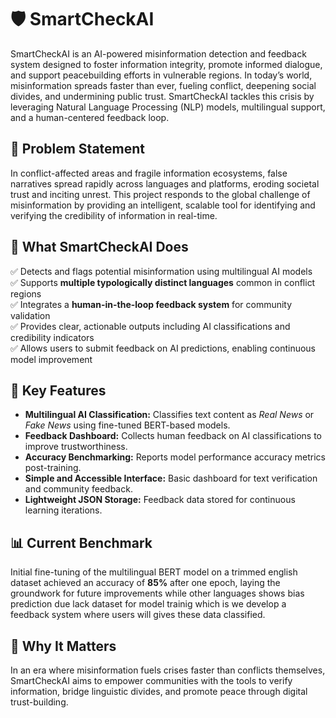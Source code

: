 # 🛡️ SmartCheckAI

SmartCheckAI is an AI-powered misinformation detection and feedback system designed to foster information integrity, promote informed dialogue, and support peacebuilding efforts in vulnerable regions. In today’s world, misinformation spreads faster than ever, fueling conflict, deepening social divides, and undermining public trust. SmartCheckAI tackles this crisis by leveraging Natural Language Processing (NLP) models, multilingual support, and a human-centered feedback loop.

## 📌 Problem Statement

In conflict-affected areas and fragile information ecosystems, false narratives spread rapidly across languages and platforms, eroding societal trust and inciting unrest. This project responds to the global challenge of misinformation by providing an intelligent, scalable tool for identifying and verifying the credibility of information in real-time.

## 🎯 What SmartCheckAI Does

✅ Detects and flags potential misinformation using multilingual AI models  
✅ Supports **multiple typologically distinct languages** common in conflict regions  
✅ Integrates a **human-in-the-loop feedback system** for community validation  
✅ Provides clear, actionable outputs including AI classifications and credibility indicators  
✅ Allows users to submit feedback on AI predictions, enabling continuous model improvement  

## 🚀 Key Features

- **Multilingual AI Classification:** Classifies text content as *Real News* or *Fake News* using fine-tuned BERT-based models.
- **Feedback Dashboard:** Collects human feedback on AI classifications to improve trustworthiness.
- **Accuracy Benchmarking:** Reports model performance accuracy metrics post-training.
- **Simple and Accessible Interface:** Basic dashboard for text verification and community feedback.
- **Lightweight JSON Storage:** Feedback data stored for continuous learning iterations.

## 📊 Current Benchmark

Initial fine-tuning of the multilingual BERT model on a trimmed english dataset achieved an accuracy of **85%** after one epoch, laying the groundwork for future improvements while other languages shows bias prediction due lack dataset for model trainig which is we develop a feedback system where users will gives these data classified.

## 📌 Why It Matters

In an era where misinformation fuels crises faster than conflicts themselves, SmartCheckAI aims to empower communities with the tools to verify information, bridge linguistic divides, and promote peace through digital trust-building.




